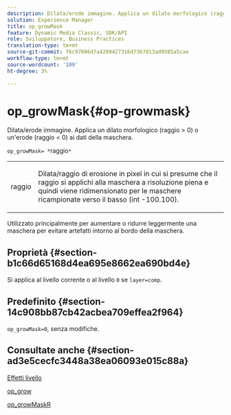 ```yaml
---
description: Dilata/erode immagine. Applica un dilato morfologico (raggio > 0) o un'erode (raggio < 0) ai dati della maschera.
solution: Experience Manager
title: op_growMask
feature: Dynamic Media Classic, SDK/API
role: Sviluppatore, Business Practices
translation-type: tm+mt
source-git-commit: f6c97606d7a4209427316d7367013ad9585a5cae
workflow-type: tm+mt
source-wordcount: '109'
ht-degree: 3%

---
```



# op_growMask{#op-growmask}

Dilata/erode immagine. Applica un dilato morfologico (raggio > 0) o un&#39;erode (raggio &lt; 0) ai dati della maschera.

`op_growMask= *`raggio`*`

<table id="simpletable_3BAA4523D29E447FA7A4C9009B3E8344"> 
 <tr class="strow"> 
  <td class="stentry"> <p><span class="varname"> raggio</span> </p> </td> 
  <td class="stentry"> <p>Dilata/raggio di erosione in pixel in cui si presume che il raggio si applichi alla maschera a risoluzione piena e quindi viene ridimensionato per le maschere ricampionate verso il basso (int -100.100). </p></td> 
 </tr> 
</table>

Utilizzato principalmente per aumentare o ridurre leggermente una maschera per evitare artefatti intorno al bordo della maschera.

## Proprietà {#section-b1c66d65168d4ea695e8662ea690bd4e}

Si applica al livello corrente o al livello `0` se `layer=comp`.

## Predefinito {#section-14c908bb87cb42acbea709effea2f964}

`op_growMask=0`, senza modifiche.

## Consultate anche {#section-ad3e5cecfc3448a38ea06093e015c88a}

[Effetti livello](../../../../../is-api/http-ref/image-serving-api-ref/c-http-protocol-reference/c-syntax-and-features/r-layer-effects.md#reference-82a6b5311b3d4471ad2799adb3b2201c)

[op_grow](../../../../../is-api/http-ref/image-serving-api-ref/c-http-protocol-reference/c-command-reference/r-op-grow.md#reference-f95f3291c78c42b9a34b1b7e177e739a)

[op_growMaskR](../../../../../is-api/http-ref/image-serving-api-ref/c-http-protocol-reference/c-command-reference/r-op-growmaskr.md#reference-8092864159ae43c490821b9590d7709a)
